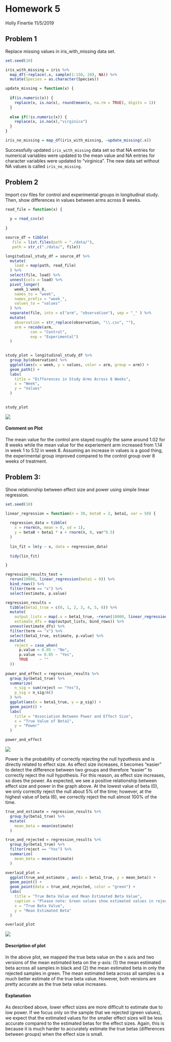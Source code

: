 Homework 5
================
Holly Finertie
11/5/2019

## Problem 1

Replace missing values in iris\_with\_missing data set.

``` r
set.seed(10)

iris_with_missing = iris %>% 
  map_df(~replace(.x, sample(1:150, 20), NA)) %>%
  mutate(Species = as.character(Species))

update_missing = function(x) {
  
  if(is.numeric(x)) {
    replace(x, is.na(x), round(mean(x, na.rm = TRUE), digits = 1))
  }
  
  else if(!is.numeric(x)) {
    replace(x, is.na(x),"virginica")
  }
}

iris_no_missing = map_df(iris_with_missing, ~update_missing(.x))
```

Successfully updated `iris_with_missing` data set so that NA entries for
numerical variables were updated to the mean value and NA entries for
character variables were updated to “virginica”. The new data set
without NA values is called `iris_no_missing`.

## Problem 2

Import csv files for control and experimental groups in longitudinal
study. Then, show differences in values between arms across 8 weeks.

``` r
read_file = function(x) {
  
  y = read_csv(x)
  
}

source_df = tibble(
   file = list.files(path = "./data/"), 
   path = str_c("./data/", file))

longitudinal_study_df = source_df %>% 
  mutate(
    load = map(path, read_file)
  ) %>% 
  select(file, load) %>% 
  unnest(cols = load) %>% 
  pivot_longer(
    week_1:week_8, 
    names_to = "week",
    names_prefix = "week_", 
    values_to = "values"
  ) %>% 
  separate(file, into = c("arm", "observation"), sep = "_" ) %>% 
  mutate(
    observation = str_replace(observation, "\\.csv", ""), 
    arm = recode(arm, 
           con = "Control", 
           exp = "Experimental")
  )
 

study_plot = longitudinal_study_df %>% 
  group_by(observation) %>% 
  ggplot(aes(x = week, y = values, color = arm, group = arm)) + 
  geom_path() + 
  labs(
    title = "Differences in Study Arms Across 8 Weeks",
    x = "Week",
    y = "Values"
  ) 
  

study_plot
```

![](p8105_hw5_hf2379_files/figure-gfm/problem2-1.png)<!-- -->

#### Comment on Plot

The mean value for the control arm stayed roughly the same around 1.02
for 8 weeks while the mean value for the experiement arm increased from
1.14 in week 1 to 5.12 in week 8. Assuming an increase in values is a
good thing, the experimental group improved compared to the control
group over 8 weeks of treatment.

## Problem 3:

Show relationship between effect size and power using simple linear
regression.

``` r
set.seed(10)

linear_regression = function(n = 30, beta0 = 2, beta1, var = 50) {
  
  regression_data = tibble(
    x = rnorm(n, mean = 0, sd = 1),
    y = beta0 + beta1 * x + rnorm(n, 0, var^0.5)
  )
  
  lin_fit = lm(y ~ x, data = regression_data)
  
  tidy(lin_fit)

}

regression_results_test = 
  rerun(10000, linear_regression(beta1 = 0)) %>% 
  bind_rows() %>% 
  filter(term == "x") %>% 
  select(estimate, p.value)

regression_results = 
  tibble(beta1_true = c(0, 1, 2, 3, 4, 5, 6)) %>% 
  mutate(
    output_lists = map(.x = beta1_true, ~rerun(10000, linear_regression(beta1 = .x))),
    estimate_dfs = map(output_lists, bind_rows)) %>% 
  unnest(estimate_dfs) %>% 
  filter(term == "x") %>% 
  select(beta1_true, estimate, p.value) %>% 
  mutate(
    reject = case_when(
      p.value > 0.05 ~ "No",
      p.value <= 0.05 ~ "Yes",
      TRUE     ~ ""
  ))
  
power_and_effect = regression_results %>% 
  group_by(beta1_true) %>% 
  summarize(
    n_sig = sum(reject == "Yes"), 
    p_sig = n_sig/n()
  ) %>% 
  ggplot(aes(x = beta1_true, y = p_sig)) + 
  geom_point() +
  labs(
    title = "Association Between Power and Effect Size", 
    x = "True Value of Beta1", 
    y = "Power"
  )

power_and_effect
```

![](p8105_hw5_hf2379_files/figure-gfm/problem3-1.png)<!-- -->

Power is the probability of correctly rejecting the null hypothesis and
is directly related to effect size. As effect size increases, it becomes
“easier” to detect the difference between two groups and therefore
“easier” to correctly reject the null hypothesis. For this reason, as
effect size increases, so does the power. As expected, we see a positive
relationship between effect size and power in the graph above. At the
lowest value of beta (0), we only correctly reject the null about 5% of
the time; however, at the highest value of beta (6), we correctly reject
the null almost 100% of the time.

``` r
true_and_estimate = regression_results %>% 
  group_by(beta1_true) %>% 
  mutate(
    mean_beta = mean(estimate)
  ) 

true_and_rejected = regression_results %>% 
  group_by(beta1_true) %>% 
  filter(reject == "Yes") %>% 
  summarize(
    mean_beta = mean(estimate)
  ) 

overlaid_plot = 
  ggplot(true_and_estimate , aes(x = beta1_true, y = mean_beta)) + 
  geom_point() +
  geom_point(data = true_and_rejected, color = "green") + 
  labs(
    title = "True Beta Value and Mean Estimated Beta Value", 
    caption = "Please note: Green values show estimated values in rejected samples and black is all samples",
    x = "True Beta Value", 
    y = "Mean Estimated Beta"
  )

overlaid_plot
```

![](p8105_hw5_hf2379_files/figure-gfm/unnamed-chunk-1-1.png)<!-- -->

#### Description of plot

In the above plot, we mapped the true beta value on the x axis and two
versions of the mean estimated beta on the y-axis: (1) the mean
estimated beta across all samples in black and (2) the mean estimated
beta in only the rejected samples in green. The mean estimated beta
across all samples is a much better estimate of the true beta value.
However, both versions are pretty accurate as the true beta value
increases.

#### Explanation

As described above, lower effect sizes are more difficult to estimate
due to low power. If we focus only on the sample that we rejected (green
values), we expect that the estimated values for the smaller effect
sizes will be less accurate compared to the estimated betas for the
effect sizes. Again, this is because it is much harder to accurately
estimate the true betas (differences between groups) when the effect
size is small.
